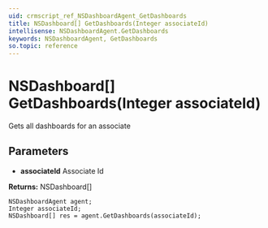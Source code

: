 ```yaml
---
uid: crmscript_ref_NSDashboardAgent_GetDashboards
title: NSDashboard[] GetDashboards(Integer associateId)
intellisense: NSDashboardAgent.GetDashboards
keywords: NSDashboardAgent, GetDashboards
so.topic: reference
---
```


# NSDashboard[] GetDashboards(Integer associateId)

Gets all dashboards for an associate

## Parameters

* **associateId** Associate Id

**Returns:** NSDashboard[]

```crmscript
NSDashboardAgent agent;
Integer associateId;
NSDashboard[] res = agent.GetDashboards(associateId);
```

